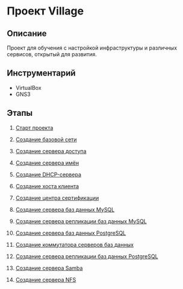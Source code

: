 # Проект Village

## Описание

Проект для обучения с настройкой инфраструктуры и различных сервисов, открытый для развития.

## Инструментарий

* VirtualBox
* GNS3

## Этапы

1. [Старт проекта](start.md)

2. [Создание базовой сети](base-network.md)

3. [Создание сервера доступа](access.md)

4. [Создание сервера имён](ns.md)

5. [Создание DHCP-сервера](dhcp.md)

6. [Создание хоста клиента](client.md)

7. [Создание центра сертификации](ca.md)

8. [Создание сервера баз данных MySQL](mysql.md)

9. [Создание сервера репликации баз данных MySQL](mysql-replication.md)

10. [Создание сервера баз данных PostgreSQL](postgresql.md)

11. [Создание коммутатора серверов баз данных](db-server-switch.md)

12. [Создание сервера репликации баз данных PostgreSQL](postgresql-replication.md)

13. [Создание сервера Samba](smb.md)

14. [Создание сервера NFS](nfs.md)
